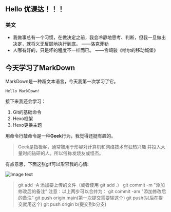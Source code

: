 ## Hello 优课达！！！
### **美文**
* 我做事总有一个习惯，在做决定之前，我会冷静地思考、判断，但我一旦做出决定，就将义无反顾地执行到底。 ——洛克菲勒
* 人哪有好的，只是坏的程度不一样而已。 ——宫崎骏《哈尔的移动城堡》


## 今天学习了MarkDown
MarkDown是一种超文本语言，今天我第一次学习了它。

`Hello MarkDown!`

接下来我还会学习：
1. Git的基础命令
2. Hexo框架
3. Hexo更换主题

用命令行敲命令是一种**Geek**行为，我觉得还挺有趣的。

> Geek是指极客，通常被用于形容对计算机和网络技术有狂热兴趣
并投入大量时间钻研的人。所以俗称发烧友或怪杰。

有点意思，下面这张gif可以形容我的心情:

![Image text](https://qgt-style.oss-cn-hangzhou.aliyuncs.com/newcoursep4/g1/g1-2-2/tenor.gif)



> git add -A 添加要上传的文件（或者使用 git add .）
> git commit -m "添加修改后的备注"
> 注意：以上两步可以合并为：
git commit -am "添加修改后的备注"
> git push origin main(第一次提交需要输这个)
> git push(以后在提交就用这个)
> git push origin b(提交到b分支)
